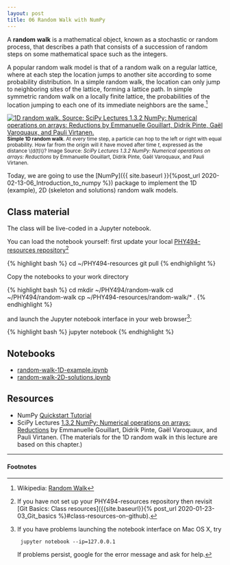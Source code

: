```yaml
---
layout: post
title: 06 Random Walk with NumPy
---
```


A **random walk** is a mathematical object, known as a stochastic 
or random process, that describes a path that consists of a 
succession of random steps on some mathematical space such 
as the integers.

A popular random walk model is that of a random walk on a 
regular lattice, where at each step the location jumps to 
another site according to some probability distribution. 
In a simple random walk, the location can only jump to 
neighboring sites of the lattice, forming a lattice path. 
In simple symmetric random walk on a locally finite 
lattice, the probabilities of the location jumping to 
each one of its immediate neighbors are the same.[^0]

[![1D random walk. Source: SciPy Lectures 1.3.2 NumPy: Numerical
  operations on arrays: Reductions by Emmanuelle Gouillart, Didrik
  Pinte, Gaël Varoquaux, and Pauli
  Virtanen.](https://scipy-lectures.org/_images/random_walk.png)](https://scipy-lectures.org/intro/numpy/operations.html#other-reductions)
  <small>**Simple 1D random walk**. At every time step, a particle can
  hop to the left or right with equal probability. How far from the
  origin will it have moved after time _t_, expressed as the distance
  \\(d(t)\\)? Image Source: _SciPy Lectures 1.3.2 NumPy: Numerical
  operations on arrays: Reductions_ by Emmanuelle Gouillart, Didrik
  Pinte, Gaël Varoquaux, and Pauli Virtanen.</small>


Today, we are going to use the [NumPy]({{ site.baseurl }}{%post_url
2020-02-13-06_Introduction_to_numpy %}) package to implement the 1D
(example), 2D (skeleton and solutions) random walk models.


## Class material

The class will be live-coded in a Jupyter notebook. 

You can load the notebook yourself: first update your local
[PHY494-resources repository]({{site.resources.url}})[^1]

{% highlight bash %}
cd ~/PHY494-resources
git pull
{% endhighlight %}

Copy the notebooks to your work directory

{% highlight bash %}
cd
mkdir ~/PHY494/random-walk
cd ~/PHY494/random-walk
cp ~/PHY494-resources/random-walk/* .
{% endhighlight %}


and launch the Jupyter notebook interface in your web browser[^2]:

{% highlight bash %}
jupyter notebook
{% endhighlight %}


## Notebooks
* [random-walk-1D-example.ipynb]({{site.nbviewer.resources}}/random-walk/random-walk-1D-example.ipynb) 
* [random-walk-2D-solutions.ipynb]({{site.nbviewer.resources}}/random-walk/random-walk-2D-solutions.ipynb) 


## Resources
* NumPy [Quickstart Tutorial](https://docs.scipy.org/doc/numpy/user/quickstart.html)
* SciPy Lectures [1.3.2 NumPy:  Numerical operations on arrays: Reductions](https://scipy-lectures.org/intro/numpy/operations.html#other-reductions) by Emmanuelle
  Gouillart, Didrik Pinte, Gaël Varoquaux, and Pauli Virtanen. (The
  materials for the 1D random walk in this lecture are based on this chapter.)


  
----------

#### Footnotes

[^0]:
    Wikipedia: [Random Walk](https://en.wikipedia.org/wiki/Random_walk)


[^1]:

    If you have not set up your PHY494-resources repository then
    revisit [Git Basics: Class resources]({{site.baseurl}}{% post_url
    2020-01-23-03_Git_basics %}#class-resources-on-github).

[^2]:

    If you have problems launching the notebook interface on Mac OS X,
    try

         jupyter notebook --ip=127.0.0.1

    If problems persist, google for the error message and ask for help.
